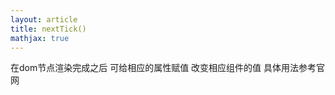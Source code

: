 ```yaml
---
layout: article
title: nextTick()
mathjax: true
---
```



在dom节点渲染完成之后  可给相应的属性赋值  改变相应组件的值  具体用法参考官网






